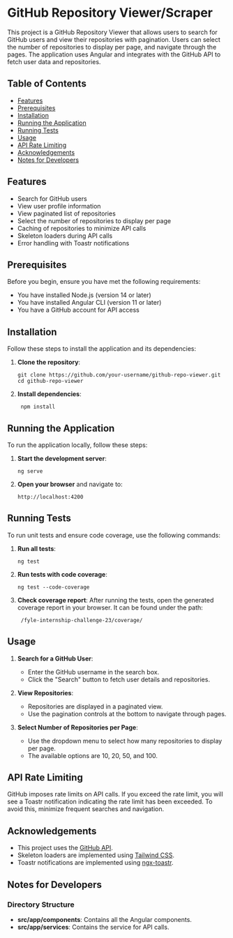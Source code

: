 # GitHub Repository Viewer/Scraper

This project is a GitHub Repository Viewer that allows users to search for GitHub users and view their repositories with pagination. Users can select the number of repositories to display per page, and navigate through the pages. The application uses Angular and integrates with the GitHub API to fetch user data and repositories.

## Table of Contents

-   [Features](#features)
-   [Prerequisites](#prerequisites)
-   [Installation](#installation)
-   [Running the Application](#running-the-application)
-   [Running Tests](#running-tests)
-   [Usage](#usage)
-   [API Rate Limiting](#api-rate-limiting)
-   [Acknowledgements](#acknowledgements)
-   [Notes for Developers](#notes-for-developers)

## Features

-   Search for GitHub users
-   View user profile information
-   View paginated list of repositories
-   Select the number of repositories to display per page
-   Caching of repositories to minimize API calls
-   Skeleton loaders during API calls
-   Error handling with Toastr notifications

## Prerequisites

Before you begin, ensure you have met the following requirements:

-   You have installed Node.js (version 14 or later)
-   You have installed Angular CLI (version 11 or later)
-   You have a GitHub account for API access

## Installation

Follow these steps to install the application and its dependencies:

1.  **Clone the repository**:
	
		git clone https://github.com/your-username/github-repo-viewer.git
		cd github-repo-viewer
		
2. **Install dependencies**:

		npm install

## Running the Application

To run the application locally, follow these steps:

1.  **Start the development server**:

		ng serve

2. **Open your browser** and navigate to:

	```arduino
	http://localhost:4200
	```

## Running Tests

To run unit tests and ensure code coverage, use the following commands:

1.  **Run all tests**:

		ng test

2.  **Run tests with code coverage**:

		ng test --code-coverage

3. **Check coverage report**: After running the tests, open the generated coverage report in your browser. It can be found under the path: 

		/fyle-internship-challenge-23/coverage/

## Usage

1.  **Search for a GitHub User**:
    
    -   Enter the GitHub username in the search box.
    -   Click the "Search" button to fetch user details and repositories.
2.  **View Repositories**:
    
    -   Repositories are displayed in a paginated view.
    -   Use the pagination controls at the bottom to navigate through pages.
3.  **Select Number of Repositories per Page**:
    
    -   Use the dropdown menu to select how many repositories to display per page.
    -   The available options are 10, 20, 50, and 100.

## API Rate Limiting

GitHub imposes rate limits on API calls. If you exceed the rate limit, you will see a Toastr notification indicating the rate limit has been exceeded. To avoid this, minimize frequent searches and navigation.

## Acknowledgements

-   This project uses the [GitHub API](https://developer.github.com/v3/).
-   Skeleton loaders are implemented using [Tailwind CSS](https://tailwindcss.com/).
-   Toastr notifications are implemented using [ngx-toastr](https://github.com/scttcper/ngx-toastr).

## Notes for Developers

### Directory Structure

-   **src/app/components**: Contains all the Angular components.
-   **src/app/services**: Contains the service for API calls.

